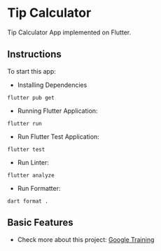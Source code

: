# Tip Calculator

Tip Calculator App implemented on Flutter.

## Instructions

To start this app:

- Installing Dependencies

```
flutter pub get
```

- Running Flutter Application:

```
flutter run
```

- Run Flutter Test Application:

```
flutter test
```

- Run Linter:

```
flutter analyze
```

- Run Formatter:

```
dart format .
```

## Basic Features

- Check more about this project: [Google Training](https://github.com/google-developer-training/android-basics-kotlin-tip-calculator-app-solution)
